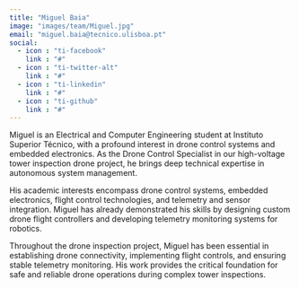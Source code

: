 ```yaml
---
title: "Miguel Baia"
image: "images/team/Miguel.jpg"
email: "miguel.baia@tecnico.ulisboa.pt"
social:
  - icon : "ti-facebook"
    link : "#"
  - icon : "ti-twitter-alt"
    link : "#"
  - icon : "ti-linkedin"
    link : "#"
  - icon : "ti-github"
    link : "#"
---
```


Miguel is an Electrical and Computer Engineering student at Instituto Superior Técnico, with a profound interest in drone control systems and embedded electronics. As the Drone Control Specialist in our high-voltage tower inspection drone project, he brings deep technical expertise in autonomous system management.

His academic interests encompass drone control systems, embedded electronics, flight control technologies, and telemetry and sensor integration. Miguel has already demonstrated his skills by designing custom drone flight controllers and developing telemetry monitoring systems for robotics.

Throughout the drone inspection project, Miguel has been essential in establishing drone connectivity, implementing flight controls, and ensuring stable telemetry monitoring. His work provides the critical foundation for safe and reliable drone operations during complex tower inspections.